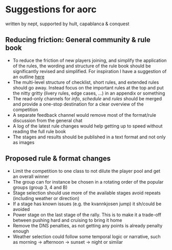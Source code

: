 # Suggestions for aorc

written by nept, supported by hult, capablanca & conquest

## Reducing friction: General community & rule book
* To reduce the friction of new players joining, and simplify the application of the rules, the wording and structure of the rule book should be significantly revised and simplified. For inspiration I have a suggestion of an outline [here](https://github.com/xlsrln/aorcs/blob/main/rules.md)
* The multi-level structure of checklist, short rules, and extended rules should go away. Instead focus on the important rules at the top and put the nitty gritty (livery rules, edge cases, ...) in an appendix or something
* The read-only channels for _info_, _schedule_ and _rules_ should be merged and provide a one-stop destination for a clear overview of the competition
* A separate feedback channel would remove most of the format/rule discussion from the general chat
* A log of the latest rule changes would help getting up to speed without reading the full rule book
* The stages and results should be published in a text format and not only as images

## Proposed rule & format changes

* Limit the competition to one class to not dilute the player pool and get an overall winner
* The group can for instance be chosen in a rotating order of the popular groups (group 3, 4 and B) 
* Stage selection should use more of the available stages avoid repeats (including weather or direction)
* If a stage has known issues (e.g. the kvannkjosen jump) it sh/could be avoided
* Power stage on the last stage of the rally. This is to make it a trade-off between pushing hard and cruising to bring it home
* Remove the DNS penalties, as not getting any points is already penalty enough
* Weather selection could follow some temporal logic or narrative, such as morning -> afternoon -> sunset -> night or similar

